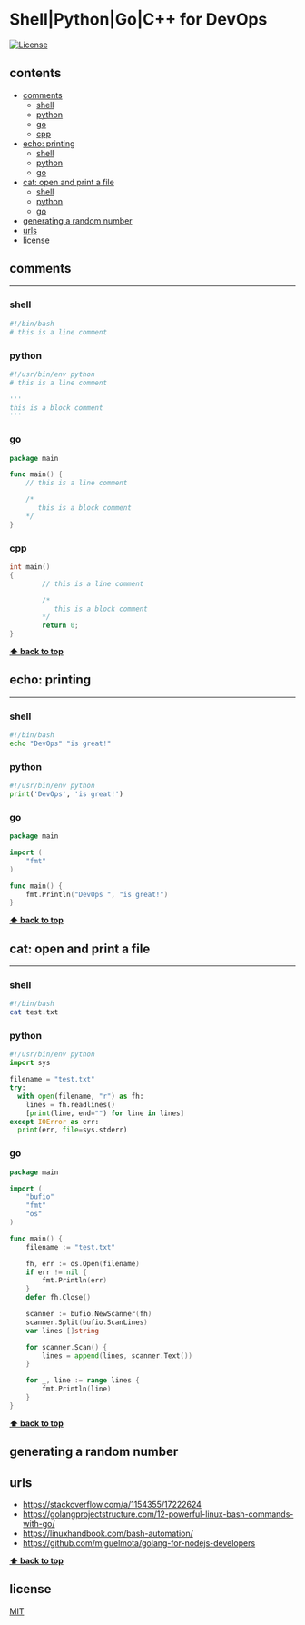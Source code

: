 
# Shell|Python|Go|C++ for DevOps

[![License](http://img.shields.io/badge/license-MIT-blue.svg)](LICENSE)

<!-- START doctoc generated TOC please keep comment here to allow auto update -->
<!-- DON'T EDIT THIS SECTION, INSTEAD RE-RUN doctoc TO UPDATE -->
## contents

- [comments](#comments)
  - [shell](#shell)
  - [python](#python)
  - [go](#go)
  - [cpp](#cpp)
- [echo: printing](#echo-printing)
  - [shell](#shell-1)
  - [python](#python-1)
  - [go](#go-1)
- [cat: open and print a file](#cat-open-and-print-a-file)
  - [shell](#shell-2)
  - [python](#python-2)
  - [go](#go-2)
- [generating a random number](#generating-a-random-number)
- [urls](#urls)
- [license](#license)

<!-- END doctoc generated TOC please keep comment here to allow auto update -->

## comments

---

### shell

```bash
#!/bin/bash
# this is a line comment
```

### python

```python
#!/usr/bin/env python
# this is a line comment

'''
this is a block comment
'''
```

### go

```go
package main

func main() {
	// this is a line comment

	/*
	   this is a block comment
	*/
}
```

### cpp

```cpp
int main()
{
        // this is a line comment

        /*
           this is a block comment
        */
        return 0;
}
```

**[⬆ back to top](#contents)**

## echo: printing

---

### shell

```bash
#!/bin/bash
echo "DevOps" "is great!"
```

### python

```python
#!/usr/bin/env python
print('DevOps', 'is great!')
```

### go

```go
package main

import (
	"fmt"
)

func main() {
	fmt.Println("DevOps ", "is great!")
}
```

**[⬆ back to top](#contents)**

## cat: open and print a file

---

### shell

```bash
#!/bin/bash
cat test.txt
```

### python

```python
#!/usr/bin/env python
import sys

filename = "test.txt"
try:
  with open(filename, "r") as fh:
    lines = fh.readlines()
    [print(line, end="") for line in lines]
except IOError as err:
  print(err, file=sys.stderr)
```

### go

```go
package main

import (
	"bufio"
	"fmt"
	"os"
)

func main() {
	filename := "test.txt"

	fh, err := os.Open(filename)
	if err != nil {
		fmt.Println(err)
	}
	defer fh.Close()

	scanner := bufio.NewScanner(fh)
	scanner.Split(bufio.ScanLines)
	var lines []string

	for scanner.Scan() {
		lines = append(lines, scanner.Text())
	}

	for _, line := range lines {
		fmt.Println(line)
	}
}
```

**[⬆ back to top](#contents)**

## generating a random number

## urls

- <https://stackoverflow.com/a/1154355/17222624>
- <https://golangprojectstructure.com/12-powerful-linux-bash-commands-with-go/>
- <https://linuxhandbook.com/bash-automation/>
- <https://github.com/miguelmota/golang-for-nodejs-developers>

**[⬆ back to top](#contents)**

## license

[MIT](LICENSE)
